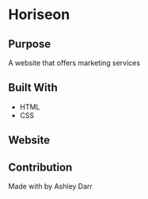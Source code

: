 # Horiseon

## Purpose
A website that offers marketing services

## Built With
* HTML
* CSS

## Website


## Contribution
Made with by Ashley Darr